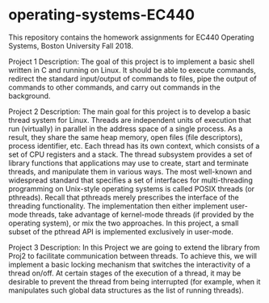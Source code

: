 # operating-systems-EC440
This repository contains the homework assignments for EC440 Operating Systems, Boston University Fall 2018.

Project 1 Description:
The goal of this project is to implement a basic shell written in C and running on Linux. 
It should be able to execute commands, redirect the standard input/output of commands to files, pipe the output of commands to other commands, and carry out commands in the background.

Project 2 Description:
The main goal for this project is to develop a basic thread system for Linux. Threads are independent units of execution that run (virtually) in parallel in the address space of a single process. As a result, they share the same heap memory, open files (file descriptors), process identifier, etc. Each thread has its own context, which consists of a set of CPU registers and a stack. The thread subsystem provides a set of library functions that applications may use to create, start and terminate threads, and manipulate them in various ways.
The most well-known and widespread standard that specifies a set of interfaces for multi-threading programming on Unix-style operating systems is called POSIX threads (or pthreads). Recall that pthreads merely prescribes the interface of the threading functionality. The implementation then either implement user-mode threads, take advantage of kernel-mode threads (if provided by the operating system), or mix the two approaches. In this project, a small subset of the pthread API is implemented exclusively in user-mode.

Project 3 Description:
In this Project we are going to extend the library from Proj2 to facilitate communication between threads.
To achieve this, we will implement a basic locking mechanism that switches the interactivity of a thread on/off. At certain stages of the execution of a thread, it may be desirable to prevent the thread from being interrupted (for example, when it manipulates such global data structures as the list of running threads).

